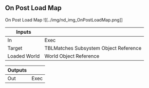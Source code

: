 ## On Post Load Map
On Post Load Map
![[../img/nd_img_OnPostLoadMap.png]]

|Inputs||
|--|--|
| In | Exec |
| Target | TBLMatches Subsystem Object Reference |
| Loaded World | World Object Reference |

|Outputs||
|--|--|
| Out | Exec |
